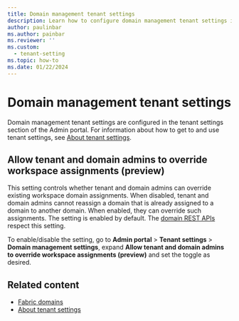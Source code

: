 ```yaml
---
title: Domain management tenant settings
description: Learn how to configure domain management tenant settings in Fabric.
author: paulinbar
ms.author: painbar
ms.reviewer: ''
ms.custom:
  - tenant-setting
ms.topic: how-to
ms.date: 01/22/2024
---
```


# Domain management tenant settings

Domain management tenant settings are configured in the tenant settings section of the Admin portal. For information about how to get to and use tenant settings, see [About tenant settings](tenant-settings-index.md).

## Allow tenant and domain admins to override workspace assignments (preview)

This setting controls whether tenant and domain admins can override existing workspace domain assignments. When disabled, tenant and domain admins cannot reassign a domain that is already assigned to a domain to another domain. When enabled, they can override such assignments. The setting is enabled by default. The [domain REST APIs](/rest/api/fabric/admin/domains) respect this setting.

To enable/disable the setting, go to **Admin portal** > **Tenant settings** > **Domain management settings**, expand **Allow tenant and domain admins to override workspace assignments (preview)** and set the toggle as desired.

## Related content

* [Fabric domains](../governance/domains.md)
* [About tenant settings](tenant-settings-index.md)

